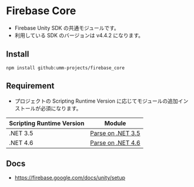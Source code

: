 # Firebase Core

* Firebase Unity SDK の共通モジュールです。
* 利用している SDK のバージョンは v4.4.2 になります。

## Install

```shell
npm install github:umm-projects/firebase_core
```

## Requirement

* プロジェクトの Scripting Runtime Version に応じてモジュールの追加インストールが必須になります。

| Scripting Runtime Version | Module |
| --- | --- |
| .NET 3.5 | [Parse on .NET 3.5](https://github.com/umm-project/parse_dotnet35) |
| .NET 4.6 | [Parse on .NET 4.6](https://github.com/umm-project/parse_dotnet46) |

## Docs

* https://firebase.google.com/docs/unity/setup

